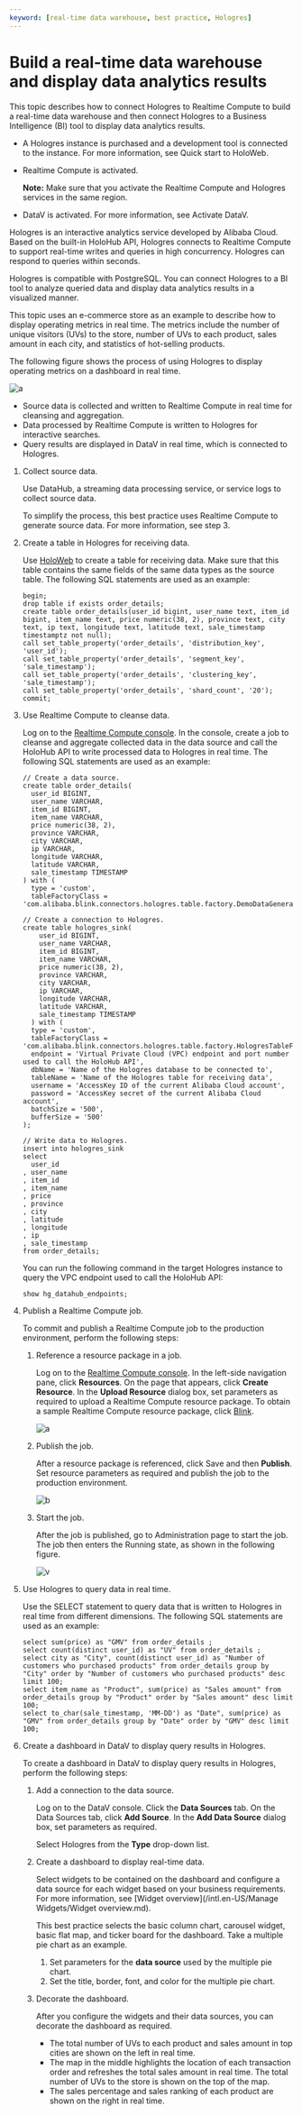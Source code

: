 ```yaml
---
keyword: [real-time data warehouse, best practice, Hologres]
---
```


# Build a real-time data warehouse and display data analytics results

This topic describes how to connect Hologres to Realtime Compute to build a real-time data warehouse and then connect Hologres to a Business Intelligence \(BI\) tool to display data analytics results.

-   A Hologres instance is purchased and a development tool is connected to the instance. For more information, see Quick start to HoloWeb.
-   Realtime Compute is activated.

    **Note:** Make sure that you activate the Realtime Compute and Hologres services in the same region.

-   DataV is activated. For more information, see Activate DataV.

Hologres is an interactive analytics service developed by Alibaba Cloud. Based on the built-in HoloHub API, Hologres connects to Realtime Compute to support real-time writes and queries in high concurrency. Hologres can respond to queries within seconds.

Hologres is compatible with PostgreSQL. You can connect Hologres to a BI tool to analyze queried data and display data analytics results in a visualized manner.

This topic uses an e-commerce store as an example to describe how to display operating metrics in real time. The metrics include the number of unique visitors \(UVs\) to the store, number of UVs to each product, sales amount in each city, and statistics of hot-selling products.

The following figure shows the process of using Hologres to display operating metrics on a dashboard in real time.

![a](https://static-aliyun-doc.oss-accelerate.aliyuncs.com/assets/img/en-US/2929670061/p120681.png)

-   Source data is collected and written to Realtime Compute in real time for cleansing and aggregation.
-   Data processed by Realtime Compute is written to Hologres for interactive searches.
-   Query results are displayed in DataV in real time, which is connected to Hologres.

1.  Collect source data.

    Use DataHub, a streaming data processing service, or service logs to collect source data.

    To simplify the process, this best practice uses Realtime Compute to generate source data. For more information, see step 3.

2.  Create a table in Hologres for receiving data.

    Use [HoloWeb](https://holoweb.data.aliyun.com/?accounttraceid=45e5a27e1d4e45498cce63682fbfc8b9fbzx#/) to create a table for receiving data. Make sure that this table contains the same fields of the same data types as the source table. The following SQL statements are used as an example:

    ```
    begin;
    drop table if exists order_details;
    create table order_details(user_id bigint, user_name text, item_id bigint, item_name text, price numeric(38, 2), province text, city text, ip text, longitude text, latitude text, sale_timestamp timestamptz not null);
    call set_table_property('order_details', 'distribution_key', 'user_id');
    call set_table_property('order_details', 'segment_key', 'sale_timestamp');
    call set_table_property('order_details', 'clustering_key', 'sale_timestamp');
    call set_table_property('order_details', 'shard_count', '20');
    commit;
    ```

3.  Use Realtime Compute to cleanse data.

    Log on to the [Realtime Compute console](https://account.alibabacloud.com/login/login.htm?oauth_callback=http://stream-ap-southeast-3.console.aliyun.com/). In the console, create a job to cleanse and aggregate collected data in the data source and call the HoloHub API to write processed data to Hologres in real time. The following SQL statements are used as an example:

    ```
    // Create a data source.
    create table order_details(
      user_id BIGINT,
      user_name VARCHAR,
      item_id BIGINT, 
      item_name VARCHAR,
      price numeric(38, 2),
      province VARCHAR,
      city VARCHAR,
      ip VARCHAR,
      longitude VARCHAR,
      latitude VARCHAR,
      sale_timestamp TIMESTAMP
    ) with (
      type = 'custom',
      tableFactoryClass = 'com.alibaba.blink.connectors.hologres.table.factory.DemoDataGeneratorFactory');
    
    // Create a connection to Hologres.
    create table hologres_sink(
        user_id BIGINT,
        user_name VARCHAR,
        item_id BIGINT, 
        item_name VARCHAR,
        price numeric(38, 2),
        province VARCHAR,
        city VARCHAR,
        ip VARCHAR,
        longitude VARCHAR,
        latitude VARCHAR,
        sale_timestamp TIMESTAMP 
      ) with (
      type = 'custom',
      tableFactoryClass = 'com.alibaba.blink.connectors.hologres.table.factory.HologresTableFactory',
      endpoint = 'Virtual Private Cloud (VPC) endpoint and port number used to call the HoloHub API',
      dbName = 'Name of the Hologres database to be connected to',
      tableName = 'Name of the Hologres table for receiving data',
      username = 'AccessKey ID of the current Alibaba Cloud account',
      password = 'AccessKey secret of the current Alibaba Cloud account',
      batchSize = '500',
      bufferSize = '500'
    );
    
    // Write data to Hologres.
    insert into hologres_sink
    select 
      user_id
    , user_name
    , item_id
    , item_name
    , price
    , province
    , city
    , latitude
    , longitude
    , ip
    , sale_timestamp 
    from order_details;
    ```

    You can run the following command in the target Hologres instance to query the VPC endpoint used to call the HoloHub API:

    ```
    show hg_datahub_endpoints;
    ```

4.  Publish a Realtime Compute job.

    To commit and publish a Realtime Compute job to the production environment, perform the following steps:

    1.  Reference a resource package in a job.

        Log on to the [Realtime Compute console](https://account.alibabacloud.com/login/login.htm?oauth_callback=http://stream-ap-southeast-3.console.aliyun.com/). In the left-side navigation pane, click **Resources**. On the page that appears, click **Create Resource**. In the **Upload Resource** dialog box, set parameters as required to upload a Realtime Compute resource package. To obtain a sample Realtime Compute resource package, click [Blink](http://docs-aliyun.cn-hangzhou.oss.aliyun-inc.com/assets/attach/170591/cn_zh/1591698479126/blink-connector-hologres-07-demo%281%29.jar).

        ![a](https://static-aliyun-doc.oss-accelerate.aliyuncs.com/assets/img/en-US/2929670061/p118229.png)

    2.  Publish the job.

        After a resource package is referenced, click Save and then **Publish**. Set resource parameters as required and publish the job to the production environment.

        ![b](https://static-aliyun-doc.oss-accelerate.aliyuncs.com/assets/img/en-US/2929670061/p118230.png)

    3.  Start the job.

        After the job is published, go to Administration page to start the job. The job then enters the Running state, as shown in the following figure.

        ![v](https://static-aliyun-doc.oss-accelerate.aliyuncs.com/assets/img/en-US/2929670061/p118232.png)

5.  Use Hologres to query data in real time.

    Use the SELECT statement to query data that is written to Hologres in real time from different dimensions. The following SQL statements are used as an example:

    ```
    select sum(price) as "GMV" from order_details ;
    select count(distinct user_id) as "UV" from order_details ;
    select city as "City", count(distinct user_id) as "Number of customers who purchased products" from order_details group by "City" order by "Number of customers who purchased products" desc limit 100;
    select item_name as "Product", sum(price) as "Sales amount" from order_details group by "Product" order by "Sales amount" desc limit 100;
    select to_char(sale_timestamp, 'MM-DD') as "Date", sum(price) as "GMV" from order_details group by "Date" order by "GMV" desc limit 100;
    ```

6.  Create a dashboard in DataV to display query results in Hologres.

    To create a dashboard in DataV to display query results in Hologres, perform the following steps:

    1.  Add a connection to the data source.

        Log on to the DataV console. Click the **Data Sources** tab. On the Data Sources tab, click **Add Source**. In the **Add Data Source** dialog box, set parameters as required.

        Select Hologres from the **Type** drop-down list.

    2.  Create a dashboard to display real-time data.

        Select widgets to be contained on the dashboard and configure a data source for each widget based on your business requirements. For more information, see [Widget overview](/intl.en-US/Manage Widgets/Widget overview.md).

        This best practice selects the basic column chart, carousel widget, basic flat map, and ticker board for the dashboard. Take a multiple pie chart as an example.

        1.  Set parameters for the **data source** used by the multiple pie chart.
        2.  Set the title, border, font, and color for the multiple pie chart.
    3.  Decorate the dashboard.

        After you configure the widgets and their data sources, you can decorate the dashboard as required.

        -   The total number of UVs to each product and sales amount in top cities are shown on the left in real time.
        -   The map in the middle highlights the location of each transaction order and refreshes the total sales amount in real time. The total number of UVs to the store is shown on the top of the map.
        -   The sales percentage and sales ranking of each product are shown on the right in real time.

